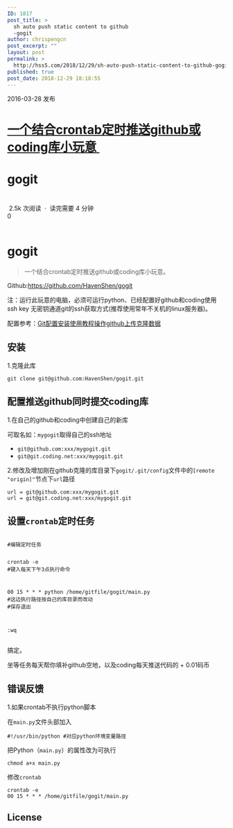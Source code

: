 ```yaml
---
ID: 1817
post_title: >
  sh auto push static content to github
  -gogit
author: chrispengcn
post_excerpt: ""
layout: post
permalink: >
  http://hss5.com/2018/12/29/sh-auto-push-static-content-to-github-gogit/
published: true
post_date: 2018-12-29 18:18:55
---
```

<div class="post-topheader custom- pt0">
<div class="mb20">
<div class="block-for-right-border">
<div class="row">
<div class="col-md-12 col-sm-12 col-xs-12">
<div class="post-topheader__info" data-username="HavenShen" data-userslug="havenshen" data-useravatar="https://avatar-static.segmentfault.com/144/846/1448463963-5926ba6a8fd39_big64">
<div class="article__author clearfix">
<div class="article__authorright">2016-03-28 发布</div>
</div>
<h1 class="h1 post-topheader__info--title" data-id="1190000004701784"><a href="https://segmentfault.com/a/1190000004701784">一个结合crontab定时推送github或coding库小玩意 </a></h1>
<h1 id="articleHeader0">gogit</h1>
<h1 id="articleTitle" class="h1 post-topheader__info--title" data-id="1190000004701784"></h1>
<div class="content__tech hidden-xs"> 2.5k 次阅读  ·  读完需要 4 分钟</div>
</div>
</div>
</div>
</div>
</div>
</div>
<div class="visible-lg">
<div class="side-widget">
<div id="side-widget-votes-btn" class="stream__item-zan btn btn-default mt0 mb15 ml0 mr0 pt0 pb0 pl0 pr0 "><span id="side-widget-votes-num" class="stream__item-zan-number">0</span></div>
&nbsp;

</div>
</div>
<div class="article fmt article__content" data-id="1190000004701784" data-license="cc">
<h1 id="articleHeader0">gogit</h1>
<blockquote>一个结合crontab定时推送github或coding库小玩意。</blockquote>
Github:<a href="https://github.com/HavenShen/gogit" target="_blank" rel="nofollow noopener noreferrer">https://github.com/HavenShen/gogit</a>

注：运行此玩意的电脑，必须可运行python、已经配置好github和coding使用ssh key 无密钥通道git的ssh获取方式(推荐使用常年不关机的linux服务器)。

配置参考：<a href="http://www.cnblogs.com/havenshen/p/3493522.html" target="_blank" rel="nofollow noopener noreferrer">Git配置安装使用教程操作github上传克隆数据</a>
<h2 id="articleHeader1">安装</h2>
1.克隆此库
<pre class="shell hljs"><code class="shell">git clone git@github.com:HavenShen/gogit.git</code></pre>
<h2 id="articleHeader2">配置推送github同时提交coding库</h2>
1.在自己的github和coding中创建自己的新库

可取名如：<code>mygogit</code>取得自己的ssh地址
<ul>
 	<li><code>git@github.com:xxx/mygogit.git</code></li>
 	<li><code>git@git.coding.net:xxx/mygogit.git</code></li>
</ul>
2.修改及增加刚在github克隆的库目录下<code>gogit/.git/config</code>文件中的<code>[remote "origin]"</code>节点下<code>url</code>路径
<pre class="shell hljs"><code class="shell">url = git@github.com:xxx/mygogit.git
url = git@git.coding.net:xxx/mygogit.git</code></pre>
<h2 id="articleHeader3">设置<code>crontab</code>定时任务</h2>
<pre class="shell hljs"><code class="shell"><span class="hljs-meta">
#</span><span class="bash">编辑定时任务</span>

crontab -e
<span class="hljs-meta">
#</span><span class="bash">键入每天下午3点执行命令</span>

00 15 * * * python /home/gitfile/gogit/main.py #这边执行路径按自己的库目录而改动
<span class="hljs-meta">
#</span><span class="bash">保存退出</span>

:wq
  </code></pre>
搞定。

坐等任务每天帮你填补github空地，以及coding每天推送代码的 + 0.01码币
<h2 id="articleHeader4">错误反馈</h2>
1.如果crontab不执行python脚本

在<code>main.py</code>文件头部加入
<pre class="shell hljs"><code class="shell"><span class="hljs-meta">#</span><span class="bash">!/usr/bin/python <span class="hljs-comment">#对应python环境变量路径</span></span></code></pre>
把Python（<code>main.py</code>）的属性改为可执行
<pre class="shell hljs"><code class="shell">chmod a+x main.py</code></pre>
修改<code>crontab</code>
<pre class="shell hljs"><code class="shell">crontab -e
00 15 * * * /home/gitfile/gogit/main.py</code></pre>
<h2 id="articleHeader5">License</h2>
</div>